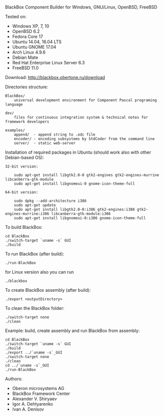 BlackBox Component Builder for Windows, GNU/Linux, OpenBSD, FreeBSD

Tested on:
* Windows XP, 7, 10
* OpenBSD 6.2
* Fedora Core 17
* Ubuntu 14.04, 16.04 LTS
* Ubuntu GNOME 17.04
* Arch Linux 4.9.6
* Debian Mate
* Red Hat Enterprise Linux Server 6.3
* FreeBSD 11.0

Download: http://blackbox.obertone.ru/download

Directories structure:

	BlackBox/
		universal development environment for Component Pascal programing language

	dev/
		files for continuous integration system & technical notes for framework developers

	examples/
		append/  - append string to .odc file
		encoder/ - encoding subsystems by StdCoder from the command line
		server/  - static web-server

Installation of required packages in Ubuntu (should work also with other Debian-based OS):

	32-bit version:

		sudo apt-get install libgtk2.0-0 gtk2-engines gtk2-engines-murrine libcanberra-gtk-module
		sudo apt-get install libgnomeui-0 gnome-icon-theme-full

	64-bit version:

		sudo dpkg --add-architecture i386
		sudo apt-get update
		sudo apt-get install libgtk2.0-0:i386 gtk2-engines:i386 gtk2-engines-murrine:i386 libcanberra-gtk-module:i386
		sudo apt-get install libgnomeui-0:i386 gnome-icon-theme-full

To build BlackBox:

	cd BlackBox
	./switch-target `uname -s` GUI
	./build

To run BlackBox (after build):

	./run-BlackBox

for Linux version also you can run

	./blackbox

To create BlackBox assembly (after build):

	./export <outputDirectory>

To clean the BlackBox folder:

	./switch-target none
	./clean

Example: build, create assembly and run BlackBox from assembly:

	cd BlackBox
	./switch-target `uname -s` GUI
	./build
	./export ../`uname -s`_GUI
	./switch-target none
	./clean
	cd ../`uname -s`_GUI
	./run-BlackBox

Authors:
* Oberon microsystems AG
* BlackBox Framework Center
* Alexander V. Shiryaev
* Igor A. Dehtyarenko
* Ivan A. Denisov
